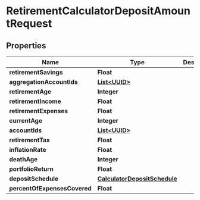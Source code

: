 
# RetirementCalculatorDepositAmountRequest

## Properties
Name | Type | Description | Notes
------------ | ------------- | ------------- | -------------
**retirementSavings** | **Float** |  |  [optional]
**aggregationAccountIds** | [**List&lt;UUID&gt;**](UUID.md) |  |  [optional]
**retirementAge** | **Integer** |  |  [optional]
**retirementIncome** | **Float** |  |  [optional]
**retirementExpenses** | **Float** |  | 
**currentAge** | **Integer** |  | 
**accountIds** | [**List&lt;UUID&gt;**](UUID.md) |  |  [optional]
**retirementTax** | **Float** |  |  [optional]
**inflationRate** | **Float** |  |  [optional]
**deathAge** | **Integer** |  | 
**portfolioReturn** | **Float** |  | 
**depositSchedule** | [**CalculatorDepositSchedule**](CalculatorDepositSchedule.md) |  |  [optional]
**percentOfExpensesCovered** | **Float** |  |  [optional]



